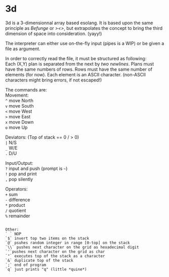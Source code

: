 # 3d

3d is a 3-dimensionnal array based esolang.
It is based upon the same principle as *Befunge* or *><>*, but extrapolates the concept to bring the third dimension of space into consideration. (yayy!)

The interpreter can either use on-the-fly input (pipes is a WIP) or be given a file as argument.

In order to correctly read the file, it must be structured as following:  
  Each (X,Y) plan is separated from the next by *two newlines*.
  Plans must have the same numbers of rows.
  Rows must have the same number of elements (for now).
  Each element is an ASCII character. (non-ASCII characters might bring errors, if not escaped!)

The commands are:  
Movement:  
   `^` move North  
   `v` move South  
   `<` move West  
   `>` move East  
   `x` move Down  
   `o` move Up  

Deviators: (Top of stack == 0 / > 0)  
  `|` N/S  
  `_` W/E  
  `.` D/U  

Input/Output:  
  `?` input and push (prompt is `~`)  
  `!` pop and print  
  `,` pop silently  

Operators:  
  `+` sum  
  `-` difference  
  `*` product  
  `/` quotient  
  `%` remainder  
  ``` power  

Other:  
  ` ` NOP  
  `$` invert top two items on the stack  
  `@` psuhes random integer in range [0-top] on the stack  
  `\\` pushes next character on the grid as hexadecimal digit  
  `'`pushes next character on the grid as char  
  `"` executes top of the stack as a character  
  `&` duplicate top of the stack  
  `;` end of program  
  `q` just prints "q" (little *quine*)
